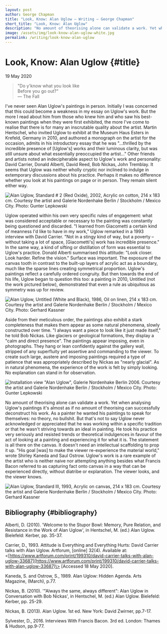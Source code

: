 ```yaml
---
layout: post
author: George Chapman
title: "Look, Know: Alan Uglow — Writing — George Chapman"
short_title: "Look, Know: Alan Uglow"
description: "No amount of theorising alone can validate a work. Yet when analysing Uglow's paintings it's almost as if no amount of theorising can successfully deconstruct his work. As a painter he wanted his paintings to speak for themselves: no theory, no bullshit."
image: /assets/img/look-know-alan-uglow-white.jpg
permalink: /writing/look-know-alan-uglow
---
```

# Look, Know: Alan Uglow {#title}
19 May 2020

> "Do y'know what you look like  
>  Before you go out?"  
> — The Fall

I've never seen Alan Uglow's paintings in person. Initially I was concerned that this could become a weakness in my essay on Uglow's work. But the more I read about him from those who knew him and who saw his best-known paintings when they were first exhibited, the more I've come to realise that there is for many an inscrutable quality about the artist. Martin Hentschel, who invited Uglow to exhibit at the Museum Haus Esters in Krefeld, Germany in 2010, and authored a monograph on the artist for the occasion, admits in his introductory essay that he was "...thrilled by the incredible presence of [Uglow's] works and their luminous clarity, but was still unsure about what essentially preoccupied the artist…" Other friends and artists noted an indecipherable aspect to Uglow's work and personality: David Carrier, Donald Alberti, David Reed, Bob Nickas, John Tremblay. It seems that Uglow was neither wholly cryptic nor inclined to indulge in extemporary discussions about his practice. Perhaps it makes no difference whether you look at his paintings on page or in person. They remain silent either way.

![Alan Uglow, Standard # 2 (Red Oxide), 2002, Acrylic on cotton, 214 x 183 cm. Courtesy the artist and Galerie Nordenhake Berlin / Stockholm / Mexico City. Photo: Gunter Lepkowski](/assets/img/AU_P_26.002.jpg)

Uglow operated within his own very specific rules of engagement: what was considered acceptable or necessary to the painting was constantly being questioned and discarded. "I learned from Giacometti a certain kind of meanness I'd like to have in my work," Uglow remarked in a 1993 interview with David Carrier. "Not in a stingy kind of way, but a poverty – without taking a lot of space, [Giacometti's] work has incredible presence." In the same way, a kind of sifting or distillation of form was essential to Uglow's practice. Donald Alberti summarised this attitude: "Look closer. Look harder. Refine the vision." Surface was important. The exposure of the canvas tooth in contrast to the built-up layers of acrylic act as a boundary, much like the sparse lines creating symmetrical proportion. Uglow's paintings reflect a carefully ordered congruity. But then towards the end of his life, Uglow began to question this too: a painting in 2010, Untitled (not the work pictured below), demonstrated that even a rule as ubiquitous as symmetry was up for review.

![Alan Uglow, Untitled (White and Black), 1986, Oil on linen, 214 x 183 cm. Courtesy the artist and Galerie Nordenhake Berlin / Stockholm / Mexico City. Photo: Gerhard Kassner](/assets/img/AU_P_36.003.jpg)

Aside from their meticulous order, the paintings also exhibit a stark completeness that makes them appear as some natural phenomena, slowly constructed over time. "I always want a piece to look like it just made itself," he told Bob Nickas. Like glaciers or geological formations, they display a "calm and direct presence". The paintings appear imposing, even in photographs. They hang or lean confidently against the gallery wall, stripped of any superfluity yet assertive and commanding to the viewer. To create such large, austere and imposing paintings required a type of patience that was appropriately described by Nickas as "nearly glacial". As in natural phenomena, the experience of the work is felt by simply looking. No explanation can stand in for observation.

![Installation view "Alan Uglow", Galerie Nordenhake Berlin 2006. Courtesy the artist and Galerie Nordenhake Berlin / Stockholm / Mexico City. Photo: Gunter Lepkowski](/assets/img/Standard_3.ins.view.300dpi.jpg)

No amount of theorising alone can validate a work. Yet when analysing Uglow's paintings it's almost as if no amount of theorising can successfully deconstruct his work. As a painter he wanted his paintings to speak for themselves: no theory, no bullshit. But that's not to say Uglow never acknowledged or appreciated that he was working within a specific tradition or that he wasn't striving towards an ideal in painting. He took his practice very seriously and resisted trends or theoretical indulgences in favour of the act of looking at a painting and experiencing it for what it is. The statement is all there on the canvas. It doesn't need an intellectual scaffolding to prop it up. "His goal [was] to make the viewer re-experience the material world," wrote Shirley Kaneda and Saul Ostrow. Uglow's work is a rare example of the artist who is neither naive nor attempting anything besides what Francis Bacon referred to as capturing fact onto canvas in a way that can be experienced directly, without diatribe or explanation. The viewer looks, and the viewer knows.

![Alan Uglow, Standard III, 1993, Acrylic on canvas, 214 x 183 cm. Courtesy the artist and Galerie Nordenhake Berlin / Stockholm / Mexico City. Photo: Gerhard Kassner](/assets/img/AU_P_20.002.jpg)

## Bibliography {#bibliography}

Alberti, D. (2010). 'Welcome to the Stupor Bowl: Memory, Pure Relation, and Resistance in the Work of Alan Uglow', in Hentschel, M. (ed.) Alan Uglow. Bielefeld: Kerber, pp. 35-37.

Carrier, D., 1993. Attitude is Everything and Everything Hurts: David Carrier talks with Alan Uglow. Artforum, [online] 32(4). Available at: \<[https://www.artforum.com/print/199310/david-carrier-talks-with-alan-uglow-33687](https://www.artforum.com/print/199310/david-carrier-talks-with-alan-uglow-33687)\> [Accessed 18 May 2020].

Kaneda, S. and Ostrow, S., 1989. Alan Uglow: Hidden Agenda. Arts Magazine, (March), p.77.

Nickas, B. (2010). '"Always the same, always different": Alan Uglow in Conversation with Bob Nickas', in Hentschel, M. (ed.) Alan Uglow. Bielefeld: Kerber, pp. 25-29.

Nickas, B. (2013). Alan Uglow. 1st ed. New York: David Zwirner, pp.7-17.

Sylvester, D., 2016. Interviews With Francis Bacon. 3rd ed. London: Thames & Hudson, pp.9-77.
